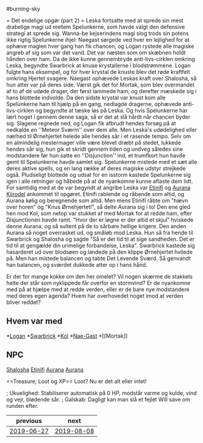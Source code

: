 #burning-sky

= Det endelige opgør (part 2) =
Leska fortsatte med at sprede sin mest drabelige magi ud mellem Spelunkerne, som havde valgt den defensive strategi at sprede sig. Wanna-be kejserindens magi slog trods sin potens ikke rigtig Spelunkerne ihjel: Naegast sørgede ved hver en lejlighed for at ophæve magien hver gang han fik chancen, og Logan rystede alle magiske angreb af sig som var det vand. Det var næsten som om skæbnen holdt hånden over ham. Da de ikke kunne gennembryde anti-livs-cirklen omkring Leska, begyndte Swarbrick at knuse krystallerne i blodstrømmene. Logan fulgte hans eksempel, og for hver krystal de knuste blev det røde kraftfelt omkring Hjertet svagere. Naegast ophævede Leskas kraft over Shalosha, så hun atter var på deres side. Værst gik det for Mortak, som blev overmandet af to af de udøde drager, der først lammede ham, og derefter mæskede sig i hans blottede indvolde. Da den sidste krystal var knust kom alle Spelunkerne ham til hjælp på en gang, nedlagde dragerne, ophævede anti-livs-cirklen og begyndte at tæske løs på Leska. Og hvis Spelunkerne har lært noget i gennem denne saga, så er det at slå hårdt når chancen byder sig. Slagene regnede ned, og Logan fik afbrudt hendes forsøg på at nedkalde en ''Meteor Sværm'' over dem alle. Men Leska's udødelighed eller nærhed til Ørnehjertet helede alle hendes sår i et rasende tempo. Selv om en almindelig mestermager ville være blevet dræbt på stedet, lukkede hendes sår sig, hun gik et skridt gennem tiden og undveg således sine modstandere før hun satte en ''Disjunction'' ind, et trumfkort hun havde gemt til Spelunkerne havde samlet sig. Spelunkerne mistede med et sæt alle deres aktive spells, og en lang række af deres magiske udstyr strejkede også. Pludseligt blottede og udsat for en isstorm kastede Spelunkerne sig igen i alle retninger og håbede på at de nyankomne kunne aflaste dem lidt. For samtidig med at de var begyndt at angribe Leska var [Etinifi](./Etinifi.md) og [Aurana Kiirodel](./Aurana%20Kiirodel.md) ankommet til opgøret. Etinifi rablende og råbende som altid, og Aurana kølig og beregnende som altid. Men mens Etinifi råbte om "hævn over horen" og "Knus Ørnehjertet!", så delte Aurana sig i to! Den ene gled hen mod Kol, som netop var stukket af med Mortak for at redde ham, efter Disjunctionen havde ramt. "Hvor der er løgne er der altid et skjul" hviskede denne Aurana, og så sultent på de to sårbare hellige krigere. Den anden Aurana så noget overrasket ud, og småløb mod Leska. Hun så fra hende til Swarbrick og Shalosha og sagde "Så er det tid til at sige sandheden. Det er tid til at gengælde din urimelige forbandelse, Leska". Swarbrick kastede sig hasarderet ud over blodsøen og landede på den klippe Ørnehjertet hvilede på. Men han mistede balancen og tabte Det Levende Sværd. Så genvandt han balancen, og sværdet dukkede atter op i hans hånd.


Er der for mange kokke om den her omelet? Vil nogen skærme de stakkels helte der står som nyklippede får overfor en stormvind? Er de nyankomne med på at hjælpe med at redde verden, eller er de bare nye modstandere med deres egen agenda? Hvem har overhovedet noget imod at verden bliver reddet? 

 


## Hvem var med
*[Logan](./Logan.md)
*[Swarbrick](./Swarbrick%20Everwood.md)
*[Kol](./Kol%20Hakkavod.md)
*[Nae-Gast](./Nae-Gast%20Oldknist.md)
*[[Mortak]]


## NPC
[Shalosha](./Shalosha.md)
[Etinifi](./Etinifi.md)
[Aurana](./Aurana%20Kiirodel.md)
[Aurana](./Aurana%20Kiirodel.md)

==Treasure, Loot og XP==
Loot? Nu er det alt eller intet!



; Ukuelighed: Stabiliserer automatisk på 0 HP, modstår varme og kulde, vind og vejr, blødende sår.
; Galskab: Dagligt kan man slå et fejlet Will save om runden efter.

| previous | next |
| --- | --- |
| [2019-06-27](./2019-06-27.md) | [2019-08-08](./2019-08-08.md) |
